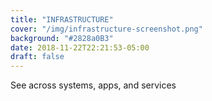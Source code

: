 ```yaml
---
title: "INFRASTRUCTURE"
cover: "/img/infrastructure-screenshot.png"
background: "#2828a0B3"
date: 2018-11-22T22:21:53-05:00
draft: false
---
```


See across systems, apps, and services
